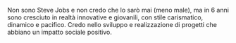 Non sono Steve Jobs e non credo che lo sarò mai (meno male), ma in 6 anni sono cresciuto in realtà innovative e giovanili, con stile carismatico, dinamico e pacifico.
Credo nello sviluppo e realizzazione di progetti che abbiano un impatto sociale positivo.

<!---
giovamuge/giovamuge is a ✨ special ✨ repository because its `README.md` (this file) appears on your GitHub profile.
You can click the Preview link to take a look at your changes.
--->
